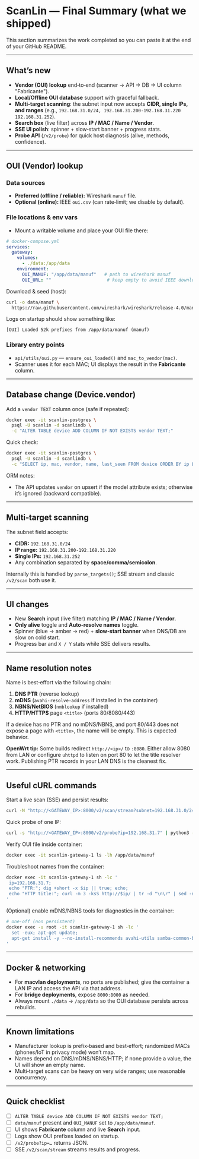 # ScanLin — Final Summary (what we shipped)

This section summarizes the work completed so you can paste it at the end of your GitHub README.

---

## What’s new

* **Vendor (OUI) lookup** end‑to‑end (scanner → API → DB → UI column "Fabricante").
* **Local/Offline OUI database** support with graceful fallback.
* **Multi‑target scanning**: the subnet input now accepts **CIDR, single IPs, and ranges** (e.g., `192.168.31.0/24, 192.168.31.200-192.168.31.220 192.168.31.252`).
* **Search box** (live filter) across **IP / MAC / Name / Vendor**.
* **SSE UI polish**: spinner + slow‑start banner + progress stats.
* **Probe API** (`/v2/probe`) for quick host diagnosis (alive, methods, confidence).

---

## OUI (Vendor) lookup

### Data sources

* **Preferred (offline / reliable):** Wireshark `manuf` file.
* **Optional (online):** IEEE `oui.csv` (can rate‑limit; we disable by default).

### File locations & env vars

* Mount a writable volume and place your OUI file there:

```yaml
# docker-compose.yml
services:
  gateway:
    volumes:
      - ./data:/app/data
    environment:
      OUI_MANUF: "/app/data/manuf"   # path to wireshark manuf
      OUI_URL: ""                     # keep empty to avoid IEEE download
```

Download & seed (host):

```bash
curl -o data/manuf \
  https://raw.githubusercontent.com/wireshark/wireshark/release-4.0/manuf
```

Logs on startup should show something like:

```
[OUI] Loaded 52k prefixes from /app/data/manuf (manuf)
```

### Library entry points

* `api/utils/oui.py` — `ensure_oui_loaded()` and `mac_to_vendor(mac)`.
* Scanner uses it for each MAC; UI displays the result in the **Fabricante** column.

---

## Database change (Device.vendor)

Add a `vendor TEXT` column once (safe if repeated):

```bash
docker exec -it scanlin-postgres \
  psql -U scanlin -d scanlindb \
  -c "ALTER TABLE device ADD COLUMN IF NOT EXISTS vendor TEXT;"
```

Quick check:

```bash
docker exec -it scanlin-postgres \
  psql -U scanlin -d scanlindb \
  -c "SELECT ip, mac, vendor, name, last_seen FROM device ORDER BY ip LIMIT 20;"
```

ORM notes:

* The API updates `vendor` on upsert if the model attribute exists; otherwise it’s ignored (backward compatible).

---

## Multi‑target scanning

The subnet field accepts:

* **CIDR:** `192.168.31.0/24`
* **IP range:** `192.168.31.200-192.168.31.220`
* **Single IPs:** `192.168.31.252`
* Any combination separated by **space/comma/semicolon**.

Internally this is handled by `parse_targets()`; SSE stream and classic `/v2/scan` both use it.

---

## UI changes

* New **Search** input (live filter) matching **IP / MAC / Name / Vendor**.
* **Only alive** toggle and **Auto‑resolve names** toggle.
* Spinner (blue → amber → red) + **slow‑start banner** when DNS/DB are slow on cold start.
* Progress bar and `X / Y` stats while SSE delivers results.

---

## Name resolution notes

Name is best‑effort via the following chain:

1. **DNS PTR** (reverse lookup)
2. **mDNS** (`avahi-resolve-address` if installed in the container)
3. **NBNS/NetBIOS** (`nmblookup` if installed)
4. **HTTP/HTTPS** page `<title>` (ports 80/8080/443)

If a device has no PTR and no mDNS/NBNS, and port 80/443 does not expose a page with `<title>`, the name will be empty. This is expected behavior.

**OpenWrt tip:** Some builds redirect `http://<ip>/` to `:8080`. Either allow 8080 from LAN or configure `uhttpd` to listen on port 80 to let the title resolver work. Publishing PTR records in your LAN DNS is the cleanest fix.

---

## Useful cURL commands

Start a live scan (SSE) and persist results:

```bash
curl -N "http://<GATEWAY_IP>:8000/v2/scan/stream?subnet=192.168.31.0/24&tag=ui&persist=true" | head -n 30
```

Quick probe of one IP:

```bash
curl -s "http://<GATEWAY_IP>:8000/v2/probe?ip=192.168.31.7" | python3 -m json.tool
```

Verify OUI file inside container:

```bash
docker exec -it scanlin-gateway-1 ls -lh /app/data/manuf
```

Troubleshoot names from the container:

```bash
docker exec -it scanlin-gateway-1 sh -lc '
 ip=192.168.31.7;
 echo "PTR:"; dig +short -x $ip || true; echo;
 echo "HTTP title:"; curl -m 3 -ksS http://$ip/ | tr -d "\n\r" | sed -n "s:.*<title>\(.*\)</title>.*:\1:p" || true;
'
```

(Optional) enable mDNS/NBNS tools for diagnostics in the container:

```bash
# one-off (non persistent)
docker exec -u root -it scanlin-gateway-1 sh -lc '
  set -eux; apt-get update;
  apt-get install -y --no-install-recommends avahi-utils samba-common-bin;
'
```

---

## Docker & networking

* For **macvlan deployments**, no ports are published; give the container a LAN IP and access the API via that address.
* For **bridge deployments**, expose `8000:8000` as needed.
* Always mount `./data` → `/app/data` so the OUI database persists across rebuilds.

---

## Known limitations

* Manufacturer lookup is prefix‑based and best‑effort; randomized MACs (phones/IoT in privacy mode) won’t map.
* Names depend on DNS/mDNS/NBNS/HTTP; if none provide a value, the UI will show an empty name.
* Multi‑target scans can be heavy on very wide ranges; use reasonable concurrency.

---

## Quick checklist

* [ ] `ALTER TABLE device ADD COLUMN IF NOT EXISTS vendor TEXT;`
* [ ] `data/manuf` present and `OUI_MANUF` set to `/app/data/manuf`.
* [ ] UI shows **Fabricante** column and live **Search** input.
* [ ] Logs show OUI prefixes loaded on startup.
* [ ] `/v2/probe?ip=…` returns JSON.
* [ ] SSE `/v2/scan/stream` streams results and progress.

